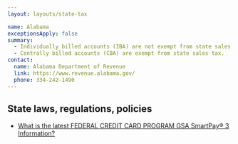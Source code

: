 ```yaml
---
layout: layouts/state-tax

name: Alabama
exceptionsApply: false
summary:
  - Individually billed accounts (IBA) are not exempt from state sales tax.
  - Centrally billed accounts (CBA) are exempt from state sales tax.
contact:
  name: Alabama Department of Revenue
  link: https://www.revenue.alabama.gov/
  phone: 334-242-1490
---
```


## State laws, regulations, policies

* [What is the latest FEDERAL CREDIT CARD PROGRAM GSA SmartPay® 3 Information?](https://www.revenue.alabama.gov/faqs/what-is-the-latest-federal-credit-card-program-gsa-smartpay-3-information/)
